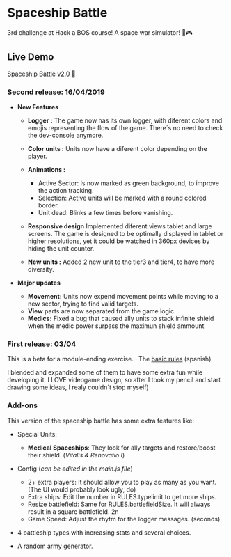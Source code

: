 # Spaceship Battle

3rd challenge at Hack a BOS course! A space war simulator! 👾🎮

## Live Demo

[Spaceship Battle v2.0 👾](https://feraiwa.github.io/spaceBattle/)

### Second release: 16/04/2019
- **New Features**
  - **Logger :**
    The game now has its own logger, with diferent colors and emojis representing the flow of the game. There´s no need to check the dev-console anymore.
  - **Color units :**
    Units now have a diferent color depending on the player.
    
  - **Animations :** 
    - Active Sector: Is now marked as green background, to improve the action tracking.
    - Selection: Active units will be marked with a round colored border.
    - Unit dead: Blinks a few times before vanishing.
  - **Responsive design**
    Implemented diferent views tablet and large screens.
    The game is designed to be optimally displayed in tablet or higher resolutions, yet it could be watched in 360px devices by hiding the unit counter. 
  - **New units :** Added 2 new unit to the tier3 and tier4, to have more diversity.

- **Major updates**
  - **Movement:** Units now expend movement points while moving to a new sector, trying to find valid targets.
  - **View** parts are now separated from the game logic.
  - **Medics:** Fixed a bug that caused ally units to stack infinite shield when the medic power surpass the maximun shield ammount





### First release: 03/04

This is a beta for a module-ending exercise.
· The [basic rules](https://github.com/FerAiwa/starBattle/blob/master/ejercicio.final.md) (spanish).

I blended and expanded some of them to have some extra fun while developing it.
I LOVE videogame design, so after I took my pencil and start drawing some ideas, I realy couldn´t stop myself)

### Add-ons

This version of the spaceship battle has some extra features like:

- Special Units:
  - **Medical Spaceships**: They look for ally targets and restore/boost their shield. (_Vitalis & Renovatio I_)
- Config (_can be edited in the main.js file_)

  - 2+ extra players: It should allow you to play as many as you want. (The UI would probably look ugly, do)

  * Extra ships: Edit the number in RULES.typelimit to get more ships.
  * Resize battlefield: Same for RULES.battlefieldSize. It will always result in a square battlefield. 2n
  * Game Speed: Adjust the rhytm for the logger messages. (seconds)

- 4 battleship types with increasing stats and several choices.
- A random army generator.
